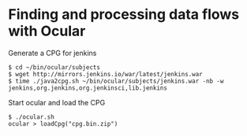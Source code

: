 # Finding and processing data flows with Ocular

Generate a CPG for jenkins

```
$ cd ~/bin/ocular/subjects
$ wget http://mirrors.jenkins.io/war/latest/jenkins.war
$ time ./java2cpg.sh ~/bin/ocular/subjects/jenkins.war -nb -w jenkins,org.jenkins,org.jenkinsci,lib.jenkins
```

Start ocular and load the CPG

```
$ ./ocular.sh
ocular > loadCpg("cpg.bin.zip")
```
